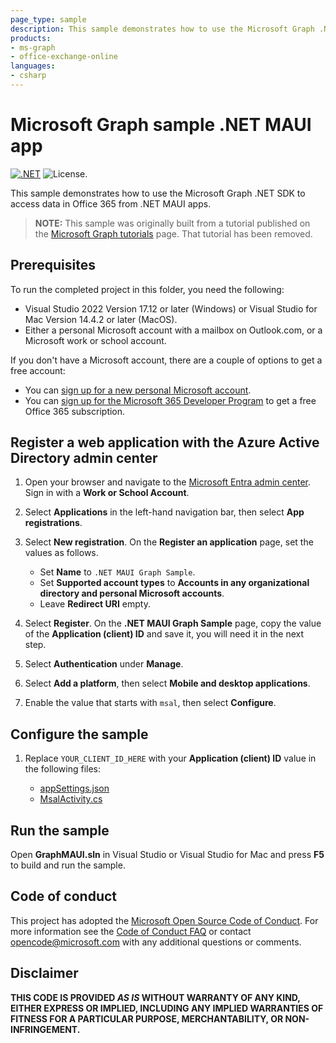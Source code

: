 ```yaml
---
page_type: sample
description: This sample demonstrates how to use the Microsoft Graph .NET SDK to access data in Office 365 from .NET MAUI apps.
products:
- ms-graph
- office-exchange-online
languages:
- csharp
---
```


# Microsoft Graph sample .NET MAUI app

[![.NET](https://github.com/microsoftgraph/msgraph-sample-maui/actions/workflows/dotnet.yml/badge.svg)](https://github.com/microsoftgraph/msgraph-sample-maui/actions/workflows/dotnet.yml) ![License.](https://img.shields.io/badge/license-MIT-green.svg)

This sample demonstrates how to use the Microsoft Graph .NET SDK to access data in Office 365 from .NET MAUI apps.

> **NOTE:** This sample was originally built from a tutorial published on the [Microsoft Graph tutorials](https://learn.microsoft.com/graph/tutorials) page. That tutorial has been removed.

## Prerequisites

To run the completed project in this folder, you need the following:

- Visual Studio 2022 Version 17.12 or later (Windows) or Visual Studio for Mac Version 14.4.2 or later (MacOS).
- Either a personal Microsoft account with a mailbox on Outlook.com, or a Microsoft work or school account.

If you don't have a Microsoft account, there are a couple of options to get a free account:

- You can [sign up for a new personal Microsoft account](https://signup.live.com/signup?wa=wsignin1.0&rpsnv=12&ct=1454618383&rver=6.4.6456.0&wp=MBI_SSL_SHARED&wreply=https://mail.live.com/default.aspx&id=64855&cbcxt=mai&bk=1454618383&uiflavor=web&uaid=b213a65b4fdc484382b6622b3ecaa547&mkt=E-US&lc=1033&lic=1).
- You can [sign up for the Microsoft 365 Developer Program](https://developer.microsoft.com/microsoft-365/dev-program) to get a free Office 365 subscription.

## Register a web application with the Azure Active Directory admin center

1. Open your browser and navigate to the [Microsoft Entra admin center](https://entra.microsoft.com/). Sign in with a **Work or School Account**.

1. Select **Applications** in the left-hand navigation bar, then select **App registrations**.

1. Select **New registration**. On the **Register an application** page, set the values as follows.

    - Set **Name** to `.NET MAUI Graph Sample`.
    - Set **Supported account types** to **Accounts in any organizational directory and personal Microsoft accounts**.
    - Leave **Redirect URI** empty.

1. Select **Register**. On the **.NET MAUI Graph Sample** page, copy the value of the **Application (client) ID** and save it, you will need it in the next step.

1. Select **Authentication** under **Manage**.

1. Select **Add a platform**, then select **Mobile and desktop applications**.

1. Enable the value that starts with `msal`, then select **Configure**.

## Configure the sample

1. Replace `YOUR_CLIENT_ID_HERE` with your **Application (client) ID** value in the following files:

    - [appSettings.json](GraphMAUI/appSettings.json)
    - [MsalActivity.cs](GraphMAUI/Platforms/Android/MsalActivity.cs)

## Run the sample

Open **GraphMAUI.sln** in Visual Studio or Visual Studio for Mac and press **F5** to build and run the sample.

## Code of conduct

This project has adopted the [Microsoft Open Source Code of Conduct](https://opensource.microsoft.com/codeofconduct/). For more information see the [Code of Conduct FAQ](https://opensource.microsoft.com/codeofconduct/faq/) or contact [opencode@microsoft.com](mailto:opencode@microsoft.com) with any additional questions or comments.

## Disclaimer

**THIS CODE IS PROVIDED *AS IS* WITHOUT WARRANTY OF ANY KIND, EITHER EXPRESS OR IMPLIED, INCLUDING ANY IMPLIED WARRANTIES OF FITNESS FOR A PARTICULAR PURPOSE, MERCHANTABILITY, OR NON-INFRINGEMENT.**
